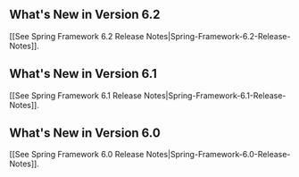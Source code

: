 ## What's New in Version 6.2

[[See Spring Framework 6.2 Release Notes|Spring-Framework-6.2-Release-Notes]].

## What's New in Version 6.1

[[See Spring Framework 6.1 Release Notes|Spring-Framework-6.1-Release-Notes]].

## What's New in Version 6.0

[[See Spring Framework 6.0 Release Notes|Spring-Framework-6.0-Release-Notes]].